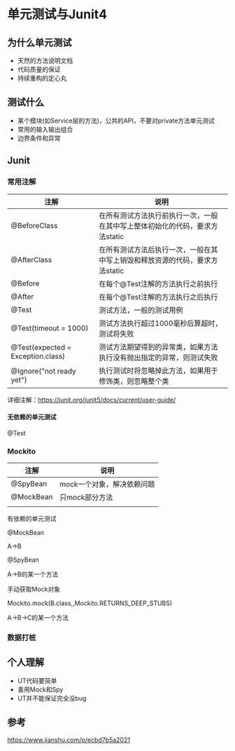 # 单元测试与Junit4

## 为什么单元测试

- 天然的方法说明文档
- 代码质量的保证
- 持续重构的定心丸

## 测试什么

- 某个模块(如Service层的方法)，公共的API，不要对private方法单元测试
- 常用的输入输出组合
- 边界条件和异常

## Junit

### 常用注解

| 注解                              | 说明                                                         |
| --------------------------------- | ------------------------------------------------------------ |
| @BeforeClass                      | 在所有测试方法执行前执行一次，一般在其中写上整体初始化的代码，要求方法static |
| @AfterClass                       | 在所有测试方法后执行一次，一般在其中写上销毁和释放资源的代码，要求方法static |
| @Before                           | 在每个@Test注解的方法执行之前执行                            |
| @After                            | 在每个@Test注解的方法执行之后执行                            |
| @Test                             | 测试方法，一般的测试用例                                     |
| @Test(timeout = 1000)             | 测试方法执行超过1000毫秒后算超时，测试将失败                 |
| @Test(expected = Exception.class) | 测试方法期望得到的异常类，如果方法执行没有抛出指定的异常，则测试失败 |
| @Ignore("not ready yet")          | 执行测试时将忽略掉此方法，如果用于修饰类，则忽略整个类       |

详细注解：<https://junit.org/junit5/docs/current/user-guide/>

#### 无依赖的单元测试

@Test

### Mockito

| 注解      | 说明                       |
| --------- | -------------------------- |
| @SpyBean  | mock一个对象，解决依赖问题 |
| @MockBean | 只mock部分方法             |
|           |                            |

有依赖的单元测试

@MockBean

A->B



@SpyBean

A->B的某一个方法



手动获取Mock对象



Mockito.mock(B.class,,Mockito.RETURNS_DEEP_STUBS)

A->B->C的某一个方法

### 数据打桩



## 个人理解

- UT代码要简单
- 善用Mock和Spy
- UT并不能保证完全没bug

## 参考

<https://www.jianshu.com/p/ecbd7b5a2021>
